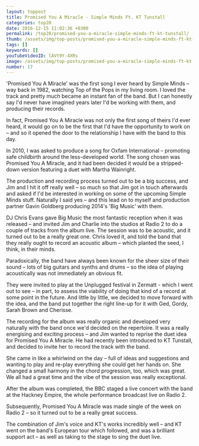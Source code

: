 ```yaml
---
layout: toppost
title: Promised You A Miracle - Simple Minds Ft. KT Tunstall
categories: top20
date: 2016-12-15 11:02:36 +0300
permalink: /top20/promised-you-a-miracle-simple-minds-ft-kt-tunstall/
thumb: /assets/img/top-posts/promised-you-a-miracle-simple-minds-ft-kt-tunstall.jpg
tags: []
keywords: []
youTubeVideoID: lAVt9Y-4XRs
image: /assets/img/top-posts/promised-you-a-miracle-simple-minds-ft-kt-tunstall.jpg
number: 17
---
```


'Promised You A Miracle' was the first song I ever heard by Simple Minds – way back in 1982, watching Top of the Pops in my living room. I loved the track and pretty much became an instant fan of the band. But I can honestly say I'd never have imagined years later I'd be working with them, and producing their records.

In fact, Promised You A Miracle was not only the first song of theirs I'd ever heard, it would go on to be the first that I'd have the opportunity to work on – and so it opened the door to the relationship I have with the band to this day.

In 2010, I was asked to produce a song for Oxfam International – promoting safe childbirth around the less-developed world. The song chosen was Promised You A Miracle, and it had been decided it would be a stripped-down version featuring a duet with Martha Wainright.

The production and recording process turned out to be a big success, and Jim and I hit it off really well – so much so that Jim got in touch afterwards and asked if I'd be interested in working on some of the upcoming Simple Minds stuff. Naturally I said yes – and this lead on to myself and production partner Gavin Goldberg producing 2014's 'Big Music' with them.

DJ Chris Evans gave Big Music the most fantastic reception when it was released – and invited Jim and Charlie into the studios at Radio 2 to do a couple of tracks from the album live. The session was to be acoustic, and it turned out to be a really great one. Chris loved it, and told the band that they really ought to record an acoustic album – which planted the seed, I think, in their minds. 

Paradoxically, the band have always been known for the sheer size of their sound – lots of big guitars and synths and drums – so the idea of playing acoustically was not immediately an obvious fit.

They were invited to play at the Unplugged festival in Zermatt - which I went out to see – in part, to assess the viability of doing that kind of a record at some point in the future. And little by little, we decided to move forward with the idea, and the band put together the right line-up for it with Ged, Gordy, Sarah Brown and Cherisse.

The recording for the album was really organic and developed very naturally with the band once we'd decided on the repertoire. It was a really energising and exciting process – and Jim wanted to reprise the duet idea for Promised You A Miracle. He had recently been introduced to KT Tunstall, and decided to invite her to record the track with the band.

She came in like a whirlwind on the day – full of ideas and suggestions and wanting to play and re-play everything she could get her hands on. She changed a small harmony in the chord progression, too, which was great. We all had a great time and the vibe of the session was really exceptional.

After the album was completed, the BBC staged a live concert with the band at the Hackney Empire, the whole performance broadcast live on Radio 2.

Subsequently, Promised You A Miracle was made single of the week on Radio 2 – so it turned out to be a really great success.

The combination of Jim's voice and KT's works incredibly well – and KT went on the band's European tour which followed, and was a brilliant support act – as well as taking to the stage to sing the duet live.